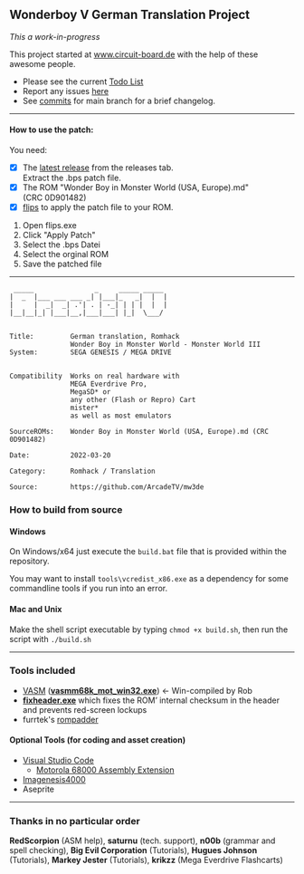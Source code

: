 ## Wonderboy V German Translation Project
_This a work-in-progress_

This project started at www.circuit-board.de with the help of these awesome people.

- Please see the current [Todo List](https://github.com/ArcadeTV/mw3de/blob/main/info/TODO.md)
- Report any issues [here](https://github.com/ArcadeTV/mw3de/issues)
- See [commits](https://github.com/ArcadeTV/mw3de/commits/main) for main branch for a brief changelog.

---

#### How to use the patch:

You need:
- [x] The [latest release](https://github.com/ArcadeTV/mw3de/releases/latest) from the releases tab. <br>Extract the .bps patch file.
- [x] The ROM "Wonder Boy in Monster World (USA, Europe).md"<br>(CRC 0D901482)
- [x] [flips](https://dl.smwcentral.net/11474/floating.zip) to apply the patch file to your ROM.

1. Open flips.exe
2. Click "Apply Patch"
3. Select the .bps Datei
4. Select the orginal ROM
5. Save the patched file

---

```
 _____               _     _____ _____ 
|  _  |___ ___ ___ _| |___|_   _|  |  |
|     |  _|  _| .'| . | -_| | | |  |  |
|__|__|_| |___|__,|___|___| |_|  \___/ 
                             

Title:         German translation, Romhack
               Wonder Boy in Monster World - Monster World III
System:        SEGA GENESIS / MEGA DRIVE
               

Compatibility  Works on real hardware with 
               MEGA Everdrive Pro, 
               MegaSD* or 
               any other (Flash or Repro) Cart
               mister*
               as well as most emulators

SourceROMs:    Wonder Boy in Monster World (USA, Europe).md (CRC 0D901482)

Date:          2022-03-20

Category:      Romhack / Translation
               
Source:        https://github.com/ArcadeTV/mw3de

```

### How to build from source

#### Windows

On Windows/x64 just execute the `build.bat` file that is provided within the repository.

You may want to install `tools\vcredist_x86.exe` as a dependency for some commandline tools if you run into an error.


#### Mac and Unix

Make the shell script executable by typing `chmod +x build.sh`, then run the script with `./build.sh`

---

### Tools included

* [VASM](http://sun.hasenbraten.de/vasm/) (**[vasmm68k_mot_win32.exe](http://www.alphatron.co.uk/vasm/)**) <- Win-compiled by Rob
* **[fixheader.exe](https://github.com/sonicretro/s2disasm/raw/master/win32/fixheader.exe)** which fixes the ROM’ internal checksum in the header and prevents red-screen lockups
* furrtek's [rompadder](http://furrtek.free.fr/noclass/neogeo/pad.c)



#### Optional Tools (for coding and asset creation)

* [Visual Studio Code](https://code.visualstudio.com/)
  * [Motorola 68000 Assembly Extension](https://marketplace.visualstudio.com/items?itemName=clcxce.motorola-68k-assembly)
* [Imagenesis4000](http://devster.monkeeh.com/sega/imagenesis/)
* Aseprite

---

### Thanks in no particular order

**RedScorpion** (ASM help), **saturnu** (tech. support), **n00b** (grammar and spell checking), **Big Evil Corporation** (Tutorials), **Hugues Johnson** (Tutorials), **Markey Jester** (Tutorials), **krikzz** (Mega Everdrive Flashcarts)
